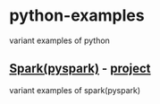# python-examples

variant examples of python

## [Spark(pyspark)](http://spark.apache.org/) - [project](./spark)

variant examples of spark(pyspark)
